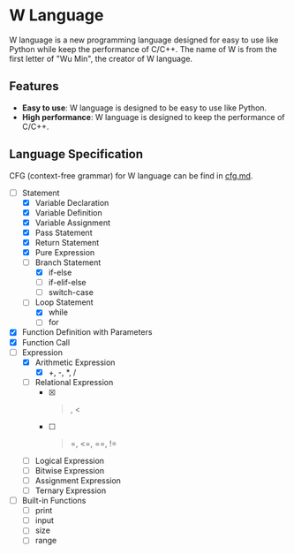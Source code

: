 # W Language 
W language is a new programming language designed for easy to use like Python while keep the performance of C/C++.
The name of W is from the first letter of "Wu Min", the creator of W language.

## Features
- **Easy to use**: W language is designed to be easy to use like Python.
- **High performance**: W language is designed to keep the performance of C/C++.

## Language Specification
CFG (context-free grammar) for W language can be find in [cfg.md](./cfg.md).
- [ ] Statement
  - [x] Variable Declaration
  - [x] Variable Definition
  - [x] Variable Assignment
  - [x] Pass Statement
  - [x] Return Statement
  - [x] Pure Expression
  - [ ] Branch Statement
    - [x] if-else
    - [ ] if-elif-else
    - [ ] switch-case
  - [ ] Loop Statement
    - [x] while
    - [ ] for
- [x] Function Definition with Parameters
- [x] Function Call
- [ ] Expression
  - [x] Arithmetic Expression
    - [x] +, -, *, /
  - [ ] Relational Expression
    - [x] >, <
    - [ ] >=, <=, ==, !=
  - [ ] Logical Expression
  - [ ] Bitwise Expression
  - [ ] Assignment Expression
  - [ ] Ternary Expression
- [ ] Built-in Functions
  - [ ] print
  - [ ] input
  - [ ] size
  - [ ] range